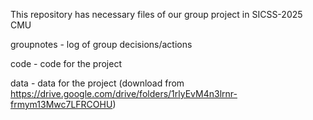 This repository has necessary files of our group project in SICSS-2025 CMU

groupnotes - log of group decisions/actions

code - code for the project

data - data for the project (download from https://drive.google.com/drive/folders/1rlyEvM4n3lrnr-frmym13Mwc7LFRCOHU)